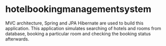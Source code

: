# hotelbookingmanagementsystem
MVC architecture, Spring and JPA Hibernate are used to build this application. This application simulates searching of hotels and rooms from database, booking a particular room and checking the booking status afterwards.
